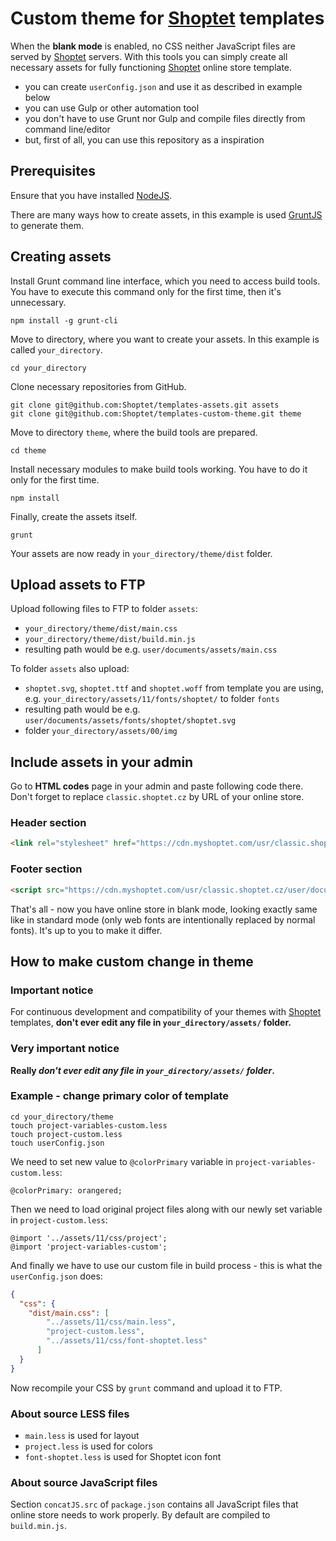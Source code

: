 # Custom theme for [Shoptet](https://www.shoptet.cz/) templates

When the **blank mode** is enabled, no CSS neither JavaScript files are served by [Shoptet](https://www.shoptet.cz/) servers.
With this tools you can simply create all necessary assets for fully functioning [Shoptet](https://www.shoptet.cz/) online store template.

* you can create `userConfig.json` and use it as described in example below
* you can use Gulp or other automation tool
* you don't have to use Grunt nor Gulp and compile files directly from command line/editor
* but, first of all, you can use this repository as a inspiration

## Prerequisites

Ensure that you have installed [NodeJS](https://nodejs.org/).

There are many ways how to create assets, in this example is used
[GruntJS](https://gruntjs.com/) to generate them.

## Creating assets

Install Grunt command line interface, which you need to access build tools.
You have to execute this command only for the first time, then it's unnecessary.
```shell
npm install -g grunt-cli
``` 

Move to directory, where you want to create your assets.
In this example is called `your_directory`.
```shell
cd your_directory
``` 

Clone necessary repositories from GitHub.
```shell
git clone git@github.com:Shoptet/templates-assets.git assets
git clone git@github.com:Shoptet/templates-custom-theme.git theme
``` 

Move to directory `theme`, where the build tools are prepared.
```shell
cd theme
``` 

Install necessary modules to make build tools working.
You have to do it only for the first time.
```shell
npm install
``` 

Finally, create the assets itself.
```shell
grunt
``` 

Your assets are now ready in `your_directory/theme/dist` folder.

## Upload assets to FTP

Upload following files to FTP to folder `assets`:

*  `your_directory/theme/dist/main.css`
*  `your_directory/theme/dist/build.min.js`
* resulting path would be e.g. `user/documents/assets/main.css` 

To folder `assets` also upload:

* `shoptet.svg`, `shoptet.ttf` and `shoptet.woff` from template you are using,
e.g. `your_directory/assets/11/fonts/shoptet/` to folder `fonts`
* resulting path would be e.g. `user/documents/assets/fonts/shoptet/shoptet.svg`
* folder `your_directory/assets/00/img`

## Include assets in your admin

Go to **HTML codes** page in your admin and paste following code there.
Don't forget to replace `classic.shoptet.cz` by URL of your online store.

### Header section
```html
<link rel="stylesheet" href="https://cdn.myshoptet.com/usr/classic.shoptet.cz/user/documents/assets/main.css">
```
### Footer section
```html
<script src="https://cdn.myshoptet.com/usr/classic.shoptet.cz/user/documents/assets/build.min.js">
```

That's all - now you have online store in blank mode, looking exactly same like in standard mode
(only web fonts are intentionally replaced by normal fonts).
It's up to you to make it differ.

## How to make custom change in theme

### Important notice

For continuous development and compatibility of your themes with [Shoptet](https://www.shoptet.cz/) templates,
**don't ever edit any file in `your_directory/assets/` folder.**

### Very important notice
**Really _don't ever edit any file in `your_directory/assets/` folder_.**

### Example - change primary color of template

```shell
cd your_directory/theme
touch project-variables-custom.less
touch project-custom.less
touch userConfig.json
```

We need to set new value to `@colorPrimary` variable in
`project-variables-custom.less`:

```less
@colorPrimary: orangered;
```

Then we need to load original project files along with
our newly set variable in `project-custom.less`:

```less
@import '../assets/11/css/project';
@import 'project-variables-custom';
```

And finally we have to use our custom file in build process -
this is what the `userConfig.json` does:

```json
{
  "css": {
    "dist/main.css": [
        "../assets/11/css/main.less",
        "project-custom.less",
        "../assets/11/css/font-shoptet.less"
      ]
  }
}

```

Now recompile your CSS by `grunt` command and upload it to FTP.

### About source LESS files

* `main.less` is used for layout
* `project.less` is used for colors
* `font-shoptet.less` is used for  Shoptet icon font

### About source JavaScript files

Section `concatJS.src` of `package.json` contains all JavaScript files
that online store needs to work properly. By default are compiled to
`build.min.js`. 
